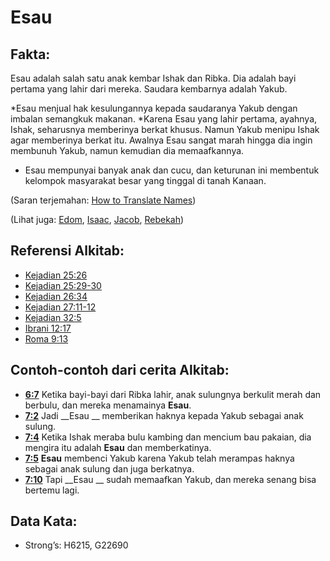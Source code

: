 # Esau

## Fakta:

Esau adalah salah satu anak kembar Ishak dan Ribka. Dia adalah bayi pertama yang lahir dari mereka. Saudara kembarnya adalah Yakub.

*Esau menjual hak kesulungannya kepada saudaranya Yakub dengan imbalan semangkuk makanan.
*Karena Esau yang lahir pertama, ayahnya, Ishak, seharusnya memberinya berkat khusus. Namun Yakub menipu Ishak agar memberinya berkat itu. Awalnya Esau sangat marah hingga dia ingin membunuh Yakub, namun kemudian dia memaafkannya.
* Esau mempunyai banyak anak dan cucu, dan keturunan ini membentuk kelompok masyarakat besar yang tinggal di tanah Kanaan.

(Saran terjemahan: [How to Translate Names](rc://en/ta/man/translate/translate-names))

(Lihat juga: [Edom](../names/edom.md), [Isaac](../names/isaac.md), [Jacob](../names/jacob.md), [Rebekah](../names/rebekah.md))

## Referensi Alkitab:

* [Kejadian 25:26](rc://en/tn/help/gen/25/26)
* [Kejadian 25:29-30](rc://en/tn/help/gen/25/29)
* [Kejadian 26:34](rc://en/tn/help/gen/26/34)
* [Kejadian 27:11-12](rc://en/tn/help/gen/27/11)
* [Kejadian 32:5](rc://en/tn/help/gen/32/05)
* [Ibrani 12:17](rc://en/tn/help/heb/12/17)
* [Roma 9:13](rc://en/tn/help/rom/09/13)

## Contoh-contoh dari cerita Alkitab:

* __[6:7](rc://en/tn/help/obs/06/07)__ Ketika bayi-bayi dari Ribka lahir, anak sulungnya berkulit merah dan berbulu, dan mereka menamainya __Esau__.
* __[7:2](rc://en/tn/help/obs/07/02)__ Jadi __Esau __ memberikan haknya kepada Yakub sebagai anak sulung.
* __[7:4](rc://en/tn/help/obs/07/04)__ Ketika Ishak meraba bulu kambing dan mencium bau pakaian, dia mengira itu adalah __Esau__ dan memberkatinya.
* __[7:5](rc://en/tn/help/obs/07/05)__ __Esau__ membenci Yakub karena Yakub telah merampas haknya sebagai anak sulung dan juga berkatnya.
* __[7:10](rc://en/tn/help/obs/07/10)__ Tapi __Esau __ sudah memaafkan Yakub, dan mereka senang bisa bertemu lagi.

## Data Kata:

* Strong’s: H6215, G22690
